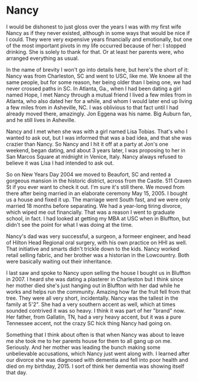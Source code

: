 # Nancy

I would be dishonest to just gloss over the years I was with my first wife Nancy as if they never existed, although in some ways that would be nice if I could. They were very expensive years financially and emotionally, but one of the most important pivots in my life occurred because of her: I stopped drinking. She is solely to thank for that. Or at least her parents were, who arranged everything as usual.

In the name of brevity I won't go into details here, but here's the short of it: Nancy was from Charleston, SC and went to USC, like me. We knoew all the same people, but for some reason, her being older than I being one, we had never crossed paths in SC. In Atlanta, Ga., when I had been dating a girl named Hope, I met Nancy through a mutual friend I lived a few miles from in Atlanta, who also dated her for a while, and whom I would later end up living a few miles from in Asheville, NC. I was oblivious to that fact until I had already moved there, amazingly. Jon Eggena was his name. Big Auburn fan, and he still lives in Asheville.

Nancy and I met when she was with a girl named Lisa Tobias. That's who I wanted to ask out, but I was informed that was a bad idea, and that she was crazier than Nancy. So Nancy and I hit it off at a party at Jon's one weekend, began dating, and about 3 years later, I was proposing to her in San Marcos Square at midnight in Venice, Italy. Nancy always refused to believe it was Lisa I had intended to ask out.

So on New Years Day 2004 we moved to Beaufort, SC and rented a gorgeous mansion in the historic district, across from the Castle. 511 Craven St if you ever want to check it out. I'm sure it's still there. We moved from there after being married in an elaborate ceremony May 15, 2005. I bought us a house and fixed it up. The marriage went South fast, and we were only married 18 months before separating. We had a year-long tiring divorce, which wiped me out financially. That was a reason I went to graduate school, in fact. I had looked at getting my MBA at USC when in Bluffton, but didn't see the point for what I was doing at the time.

Nancy's dad was very successful, a surgeon, a formeer engineer, and head of Hilton Head Regional oral surgery, with his own practice on HHI as well. That initiative and smarts didn't trickle down to the kids. Nancy worked retail selling fabric, and her brother was a historian in the Lowcountry. Both were basically waiting out their inheritance.

I last saw and spoke to Nancy upon selling the house I bought us in Bluffton in 2007. I heard she was dating a plasterer in Charleston but I think since her mother died she's just hanging out in Bluffton with her dad while he works and helps run the community. Amazing how far the fruit fell from that tree. They were all very short, incidentally. Nancy was the tallest in the family at 5'2". She had a very southern accent as well, which at times sounded contrived it was so heavy. I think it was part of her "brand" now. Her father, from Gallatin, TN, had a very heavy accent, but it was a pure Tennessee accent, not the crazy SC hick thing Nancy had going on.

Something that I think about often is that when Nancy was about to leave me she took me to her parents house for them to all gang up on me. Seriously. And her mother was leading the bunch making some unbelievable accusations, which Nancy just went along with. I learned after our divorce she was diagnosed with dementia and fell into poor health and died on my birthday, 2015. I sort of think her dementia was showing itself that day.

